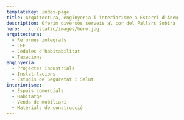 ```yaml
---
templateKey: index-page
title: Arquitectura, enginyeria i interiorisme a Esterri d'Àneu
description: Oferim diversos serveis al cor del Pallars Sobirà
hero: ../../static/images/hero.jpg
arquitectura:
  - Reformes integrals
  - CEE
  - Cèdules d'habitabilitat
  - Taxacions
enginyeria:
  - Projectes industrials
  - Instal·lacions
  - Estudis de Seguretat i Salut
interiorisme:
  - Espais comercials
  - Habitatge
  - Venda de mobiliari
  - Materials de construcció
---
```

